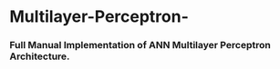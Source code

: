 # Multilayer-Perceptron-
<h3>Full Manual Implementation of ANN Multilayer Perceptron Architecture. </h3>
